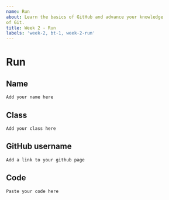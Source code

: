 ```yaml
---
name: Run
about: Learn the basics of GitHub and advance your knowledge
of Git.
title: Week 2 - Run
labels: 'week-2, bt-1, week-2-run'
---
```


# Run

## Name
`Add your name here`

## Class
`Add your class here`

## GitHub username
`Add a link to your github page`

## Code
`Paste your code here`